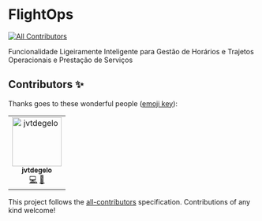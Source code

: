 # FlightOps
<!-- ALL-CONTRIBUTORS-BADGE:START - Do not remove or modify this section -->
[![All Contributors](https://img.shields.io/badge/all_contributors-1-orange.svg?style=flat-square)](#contributors-)
<!-- ALL-CONTRIBUTORS-BADGE:END -->
Funcionalidade Ligeiramente Inteligente para Gestão de Horários e Trajetos Operacionais e Prestação de Serviços 

## Contributors ✨

Thanks goes to these wonderful people ([emoji key](https://allcontributors.org/docs/en/emoji-key)):

<!-- ALL-CONTRIBUTORS-LIST:START - Do not remove or modify this section -->
<!-- prettier-ignore-start -->
<!-- markdownlint-disable -->
<table>
  <tbody>
    <tr>
      <td align="center"><a href="https://github.com/jvtdegelo"><img src="https://avatars.githubusercontent.com/u/64590453?v=4?s=100" width="100px;" alt="jvtdegelo"/><br /><sub><b>jvtdegelo</b></sub></a><br /><a href="https://github.com/PedroDeSanti/FlightOps/commits?author=jvtdegelo" title="Code">💻</a> <a href="https://github.com/PedroDeSanti/FlightOps/commits?author=jvtdegelo" title="Documentation">📖</a></td>
    </tr>
  </tbody>
  <tfoot>
    
  </tfoot>
</table>

<!-- markdownlint-restore -->
<!-- prettier-ignore-end -->

<!-- ALL-CONTRIBUTORS-LIST:END -->

This project follows the [all-contributors](https://github.com/all-contributors/all-contributors) specification. Contributions of any kind welcome!